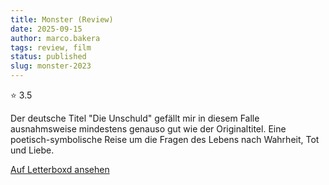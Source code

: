 ```yaml
---
title: Monster (Review)
date: 2025-09-15
author: marco.bakera
tags: review, film
status: published
slug: monster-2023
---
```


⭐ 3.5

Der deutsche Titel "Die Unschuld" gefällt mir in diesem Falle ausnahmsweise mindestens genauso gut wie der Originaltitel.
Eine poetisch-symbolische Reise um die Fragen des Lebens nach Wahrheit, Tot und Liebe.

[Auf Letterboxd ansehen](https://boxd.it/b4u20L)

